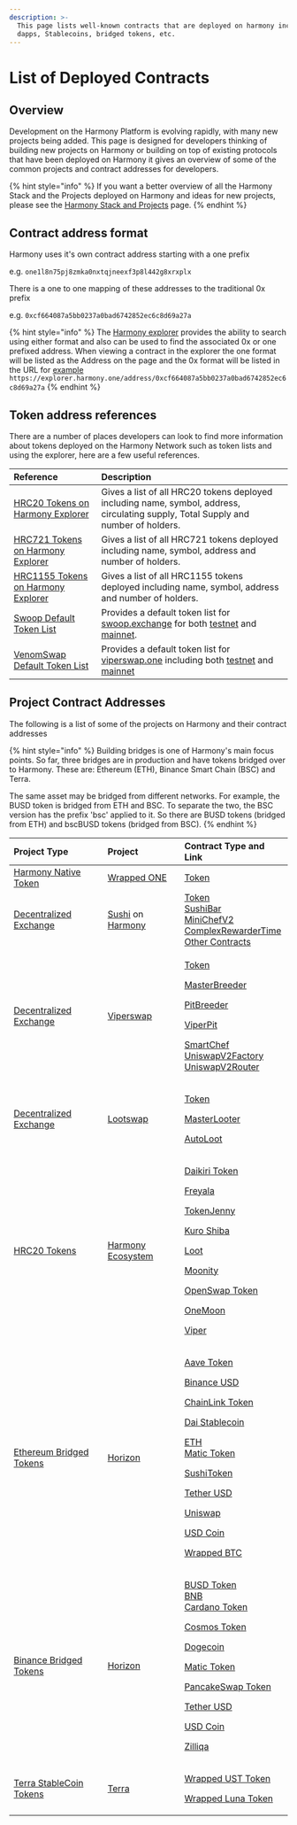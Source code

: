 ```yaml
---
description: >-
  This page lists well-known contracts that are deployed on harmony including
  dapps, Stablecoins, bridged tokens, etc.
---
```


# List of Deployed Contracts

## Overview

Development on the Harmony Platform is evolving rapidly, with many new projects being added. This page is designed for developers thinking of building new projects on Harmony or building on top of existing protocols that have been deployed on Harmony it gives an overview of some of the common projects and contract addresses for developers.

{% hint style="info" %}
If you want a better overview of all the Harmony Stack and the Projects deployed on Harmony and ideas for new projects, please see the [Harmony Stack and Projects](https://docs.harmony.one/home/developers/harmony-stack) page.
{% endhint %}

## Contract address format

Harmony uses it's own contract address starting with a one prefix 

e.g. `one1l8n75pj8zmka0nxtqjneexf3p8l442g8xrxplx` 

There is a one to one mapping of these addresses to the traditional  0x prefix

e.g. `0xcf664087a5bb0237a0bad6742852ec6c8d69a27a`

{% hint style="info" %}
The [Harmony explorer](https://explorer.harmony.one/address/0xcf664087a5bb0237a0bad6742852ec6c8d69a27a) provides the ability to search using either format and also can be used to find the associated 0x or one prefixed address. When viewing a contract in the explorer the one format will be listed as the Address on the page  and the 0x format will be listed in the URL for [example](https://explorer.harmony.one/address/0xcf664087a5bb0237a0bad6742852ec6c8d69a27a) `https://explorer.harmony.one/address/0xcf664087a5bb0237a0bad6742852ec6c8d69a27a`
{% endhint %}

## Token address references

There are a number of places developers can look to find more information about tokens deployed on the Harmony Network such as token lists and using the explorer, here are a few useful references.

| Reference | Description |
| :--- | :--- |
| [HRC20 Tokens on Harmony Explorer](https://explorer.harmony.one/hrc20) | Gives a list of all HRC20 tokens deployed including name, symbol, address, circulating supply,  Total Supply and number of holders. |
| [HRC721 Tokens on Harmony Explorer](https://explorer.harmony.one/hrc721) | Gives a list of all HRC721 tokens deployed including name, symbol, address  and number of holders. |
| [HRC1155 Tokens on Harmony Explorer](https://explorer.harmony.one/hrc1155) | Gives a list of all HRC1155 tokens deployed including name, symbol, address  and number of holders. |
| [Swoop Default Token List](https://github.com/harmony-one/swoop-default-token-list) | Provides a default token list for [swoop.exchange](https://swoop.exchange/) for both [testnet](https://github.com/harmony-one/swoop-default-token-list/blob/master/src/tokens/testnet.json) and [mainnet](https://github.com/harmony-one/swoop-default-token-list/blob/master/src/tokens/mainnet.json). |
| [VenomSwap Default Token List](https://github.com/VenomProtocol/venomswap-default-token-list) | Provides a default token list for [viperswap.one](https://viperswap.one/#/swap)  including both [testnet](https://github.com/VenomProtocol/venomswap-default-token-list/blob/main/src/tokens/harmony-testnet.json) and [mainnet](https://github.com/VenomProtocol/venomswap-default-token-list/blob/main/src/tokens/harmony-testnet.json) |

## Project Contract Addresses

The following is a list of some of the projects on Harmony and their contract addresses

{% hint style="info" %}
Building bridges is one of Harmony's main focus points. So far, three bridges are in production and have tokens bridged over to Harmony. These are: Ethereum \(ETH\), Binance Smart Chain \(BSC\) and Terra.

The same asset may be bridged from different networks. For example, the BUSD token is bridged from ETH and BSC. To separate the two, the BSC version has the prefix 'bsc' applied to it. So there are BUSD tokens \(bridged from ETH\) and bscBUSD tokens \(bridged from BSC\).
{% endhint %}

<table>
  <thead>
    <tr>
      <th style="text-align:left">Project Type</th>
      <th style="text-align:left">Project</th>
      <th style="text-align:left">Contract Type and Link</th>
    </tr>
  </thead>
  <tbody>
    <tr>
      <td style="text-align:left"><a href="https://medium.com/harmony-one/harmonys-new-tokenomics-bcdac0db60d7">Harmony Native Token</a>
      </td>
      <td style="text-align:left"><a href="https://explorer.harmony.one/address/0xcf664087a5bb0237a0bad6742852ec6c8d69a27a">Wrapped ONE</a>
      </td>
      <td style="text-align:left"><a href="https://explorer.harmony.one/address/0xcf664087a5bb0237a0bad6742852ec6c8d69a27a?activeTab=7">Token</a>
      </td>
    </tr>
    <tr>
      <td style="text-align:left"><a href="https://docs.harmony.one/home/general/dapps/dexes">Decentralized Exchange</a>
      </td>
      <td style="text-align:left"><a href="https://sushi.com/">Sushi</a> on <a href="https://medium.com/harmony-one/sushiswap-on-harmony-protocol-9e537d01489a">Harmony</a>
      </td>
      <td style="text-align:left"><a href="https://explorer.harmony.one/address/0xbec775cb42abfa4288de81f387a9b1a3c4bc552a?activeTab=7">Token</a>
        <br
        /><a href="https://explorer.harmony.one/address/0xa7a22299918828d791240f9ec310c2e066592053?activeTab=7">SushiBar</a>
        <br
        /><a href="https://explorer.harmony.one/address/0x67da5f2ffaddff067ab9d5f025f8810634d84287?activeTab=7">MiniChefV2</a>
        <br
        /><a href="https://explorer.harmony.one/address/0x25836011bbc0d5b6db96b20361a474cbc5245b45?activeTab=7">ComplexRewarderTime</a>
        <br
        /><a href="https://dev.sushi.com/sushiswap/contracts">Other Contracts</a>
      </td>
    </tr>
    <tr>
      <td style="text-align:left"><a href="https://docs.harmony.one/home/general/dapps/dexes">Decentralized Exchange</a>
      </td>
      <td style="text-align:left"><a href="https://viperswap.one/#/swap">Viperswap</a>
      </td>
      <td style="text-align:left">
        <p><a href="https://explorer.harmony.one/address/0xea589e93ff18b1a1f1e9bac7ef3e86ab62addc79?activeTab=7">Token</a>
        </p>
        <p><a href="https://explorer.harmony.one/address/0x7abc67c8d4b248a38b0dc5756300630108cb48b4?activeTab=7">MasterBreeder</a>
        </p>
        <p><a href="https://explorer.harmony.one/address/0x08913d353091e24b361f0e519e2f7ad07a78995d?activeTab=7">PitBreeder</a>
        </p>
        <p><a href="https://explorer.harmony.one/address/0xe064a68994e9380250cfee3e8c0e2ac5c0924548?activeTab=7">ViperPit</a>
        </p>
        <p><a href="https://explorer.harmony.one/address/0x410ce9879d14919cbc9693406d5950a60d3b0f48?activeTab=7">SmartChef</a>
          <br
          /><a href="https://explorer.harmony.one/address/0x7d02c116b98d0965ba7b642ace0183ad8b8d2196?activeTab=7">UniswapV2Factory</a>
          <br
          /><a href="https://explorer.harmony.one/address/0xf012702a5f0e54015362cbca26a26fc90aa832a3?activeTab=7">UniswapV2Router</a>
        </p>
      </td>
    </tr>
    <tr>
      <td style="text-align:left"><a href="https://docs.harmony.one/home/general/dapps/dexes">Decentralized Exchange</a>
      </td>
      <td style="text-align:left"><a href="https://lootswap.finance/">Lootswap</a>
      </td>
      <td style="text-align:left">
        <p><a href="https://explorer.harmony.one/address/0xbda99c8695986b45a0dd3979cc6f3974d9753d30">Token</a>
        </p>
        <p><a href="https://explorer.harmony.one/address/0xb96618aebd36f8d83fa03873fda796264597604d?activeTab=7">MasterLooter</a>
        </p>
        <p><a href="https://explorer.harmony.one/address/0xa15c7828ab22d182383a84f828cd71ac09bb55e8?activeTab=7">AutoLoot</a>
        </p>
      </td>
    </tr>
    <tr>
      <td style="text-align:left"><a href="https://explorer.harmony.one/hrc20">HRC20 Tokens</a>
      </td>
      <td style="text-align:left"><a href="https://docs.harmony.one/home/developers/harmony-stack">Harmony Ecosystem</a> 
      </td>
      <td style="text-align:left">
        <p><a href="https://explorer.harmony.one/address/0xf315803ba9da293765ab163e7db98e8d6df6d361">Daikiri Token</a>
        </p>
        <p><a href="https://explorer.harmony.one/address/0x9b68bf4bf89c115c721105eaf6bd5164afcc51e4">Freyala</a>
        </p>
        <p><a href="https://explorer.harmony.one/address/0x2f459dd7cbcc9d8323621f6fb430cd0555411e7b">TokenJenny</a>
        </p>
        <p><a href="https://explorer.harmony.one/address/0x3e018675c0ef63eb361b9ef4bfea3a3294c74c7b">Kuro Shiba</a>
        </p>
        <p><a href="https://explorer.harmony.one/address/0xbda99c8695986b45a0dd3979cc6f3974d9753d30">Loot</a>
        </p>
        <p><a href="https://explorer.harmony.one/address/0x8d4f19bec883ba20f4f295706c53f760cd0bc2b0">Moonity</a>
        </p>
        <p><a href="https://explorer.harmony.one/address/0xc0431ddcc0d213bf27ececa8c2362c0d0208c6dc">OpenSwap Token</a>
        </p>
        <p><a href="https://explorer.harmony.one/address/0xcb35e4945c7f463c5ccbe3bf9f0389ab9321248f">OneMoon</a>
        </p>
        <p><a href="https://explorer.harmony.one/address/0xea589e93ff18b1a1f1e9bac7ef3e86ab62addc79">Viper</a>
        </p>
      </td>
    </tr>
    <tr>
      <td style="text-align:left"><a href="https://docs.harmony.one/home/general/horizon-bridge/bridging-eth-one">Ethereum Bridged Tokens</a>
      </td>
      <td style="text-align:left"><a href="https://bridge.harmony.one/busd">Horizon</a>
      </td>
      <td style="text-align:left">
        <p><a href="https://explorer.harmony.one/address/0xcf323aad9e522b93f11c352caa519ad0e14eb40f">Aave Token</a>
        </p>
        <p><a href="https://explorer.harmony.one/address/0xe176ebe47d621b984a73036b9da5d834411ef734">Binance USD</a>
        </p>
        <p><a href="https://explorer.harmony.one/address/0x218532a12a389a4a92fc0c5fb22901d1c19198aa">ChainLink Token</a>
        </p>
        <p><a href="https://explorer.harmony.one/address/0xef977d2f931c1978db5f6747666fa1eacb0d0339">Dai Stablecoin</a>
        </p>
        <p><a href="https://explorer.harmony.one/address/0x6983d1e6def3690c4d616b13597a09e6193ea013">ETH</a>
          <br
          /><a href="https://explorer.harmony.one/address/0x301259f392b551ca8c592c9f676fcd2f9a0a84c5">Matic Token</a>
        </p>
        <p><a href="https://explorer.harmony.one/address/0xbec775cb42abfa4288de81f387a9b1a3c4bc552a">SushiToken</a>
        </p>
        <p><a href="https://explorer.harmony.one/address/0x3c2b8be99c50593081eaa2a724f0b8285f5aba8f">Tether USD</a>
        </p>
        <p><a href="https://explorer.harmony.one/address/0x90d81749da8867962c760414c1c25ec926e889b6">Uniswap</a>
        </p>
        <p><a href="https://explorer.harmony.one/address/0x985458e523db3d53125813ed68c274899e9dfab4">USD Coin</a>
        </p>
        <p><a href="https://explorer.harmony.one/address/0x3095c7557bcb296ccc6e363de01b760ba031f2d9">Wrapped BTC</a>
        </p>
      </td>
    </tr>
    <tr>
      <td style="text-align:left"><a href="https://docs.harmony.one/home/general/horizon-bridge/bridging-bsc-one">Binance Bridged Tokens</a>
      </td>
      <td style="text-align:left"><a href="https://bridge.harmony.one/erc20">Horizon</a>
      </td>
      <td style="text-align:left">
        <p><a href="https://explorer.harmony.one/address/0x0ab43550a6915f9f67d0c454c2e90385e6497eaa">BUSD Token</a>
          <br
          /><a href="https://explorer.harmony.one/address/0xb1f6e61e1e113625593a22fa6aa94f8052bc39e0">BNB</a>
          <br
          /><a href="https://explorer.harmony.one/address/0x582617bd8ca80d22d4432e63fda52d74dcdcee4c">Cardano Token</a>
        </p>
        <p><a href="https://explorer.harmony.one/address/0xd6bad903e550822d51073afb79581bf5aae9243f">Cosmos Token</a>
        </p>
        <p><a href="https://explorer.harmony.one/address/0xf155e1a57db0ca820ae37ab4050e0e4c7cfcecd0">Dogecoin</a>
        </p>
        <p><a href="https://explorer.harmony.one/address/0x6e7be5b9b4c9953434cd83950d61408f1ccc3bee">Matic Token</a>
        </p>
        <p><a href="https://explorer.harmony.one/address/0x3e9d32580b0bf3ae72afcbebc68710d2fd9a18f0">PancakeSwap Token</a>
        </p>
        <p><a href="https://explorer.harmony.one/address/0x9a89d0e1b051640c6704dde4df881f73adfef39a">Tether USD</a>
        </p>
        <p><a href="https://explorer.harmony.one/address/0x44ced87b9f1492bf2dcf5c16004832569f7f6cba">USD Coin</a>
        </p>
        <p><a href="https://explorer.harmony.one/address/0x0341d02c0fd5439576742750e6f2a2c0993a520b">Zilliqa</a>
        </p>
      </td>
    </tr>
    <tr>
      <td style="text-align:left"><a href="https://medium.com/harmony-one/terra-and-harmony-announce-tight-full-stack-partnership-focused-on-users-developers-and-mass-de7bbbe7e5a9">Terra StableCoin Tokens</a>
      </td>
      <td style="text-align:left"><a href="https://www.terra.money/">Terra</a> 
      </td>
      <td style="text-align:left">
        <p><a href="https://explorer.harmony.one/address/0x224e64ec1bdce3870a6a6c777edd450454068fec?activeTab=0">Wrapped UST Token</a>
        </p>
        <p><a href="https://explorer.harmony.one/address/0x95ce547d730519a90def30d647f37d9e5359b6ae">Wrapped Luna Token</a>
        </p>
      </td>
    </tr>
  </tbody>
</table>




